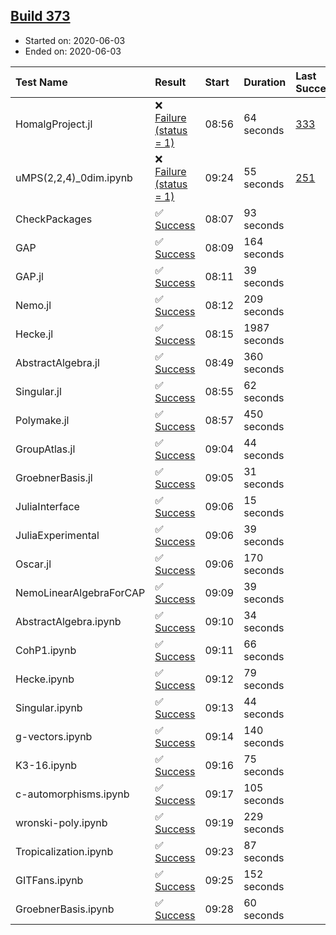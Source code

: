 ## [Build 373](https://oscarci.mathematik.uni-kl.de/job/oscar-julia-1.4/373/)

* Started on: 2020-06-03
* Ended on: 2020-06-03

| Test Name    | Result | Start | Duration | Last Success | First Failure |
|:-------------|:-------|:------|:---------|:-------------|:--------------|
| HomalgProject.jl | ❌ [Failure (status = 1)](https://oscarci.mathematik.uni-kl.de/job/oscar-julia-1.4/373/artifact/logs/build-373/HomalgProject.jl.log) | 08:56 | 64 seconds | [333](https://oscarci.mathematik.uni-kl.de/job/oscar-julia-1.4/333/) | [334](https://oscarci.mathematik.uni-kl.de/job/oscar-julia-1.4/334/) |
| uMPS(2,2,4)_0dim.ipynb | ❌ [Failure (status = 1)](https://oscarci.mathematik.uni-kl.de/job/oscar-julia-1.4/373/artifact/logs/build-373/uMPS-2-2-4-_0dim.ipynb.log) | 09:24 | 55 seconds | [251](https://oscarci.mathematik.uni-kl.de/job/oscar-julia-1.4/251/) | [252](https://oscarci.mathematik.uni-kl.de/job/oscar-julia-1.4/252/) |
| CheckPackages | ✅ [Success](https://oscarci.mathematik.uni-kl.de/job/oscar-julia-1.4/373/artifact/logs/build-373/CheckPackages.log) | 08:07 | 93 seconds |  |  |
| GAP | ✅ [Success](https://oscarci.mathematik.uni-kl.de/job/oscar-julia-1.4/373/artifact/logs/build-373/GAP.log) | 08:09 | 164 seconds |  |  |
| GAP.jl | ✅ [Success](https://oscarci.mathematik.uni-kl.de/job/oscar-julia-1.4/373/artifact/logs/build-373/GAP.jl.log) | 08:11 | 39 seconds |  |  |
| Nemo.jl | ✅ [Success](https://oscarci.mathematik.uni-kl.de/job/oscar-julia-1.4/373/artifact/logs/build-373/Nemo.jl.log) | 08:12 | 209 seconds |  |  |
| Hecke.jl | ✅ [Success](https://oscarci.mathematik.uni-kl.de/job/oscar-julia-1.4/373/artifact/logs/build-373/Hecke.jl.log) | 08:15 | 1987 seconds |  |  |
| AbstractAlgebra.jl | ✅ [Success](https://oscarci.mathematik.uni-kl.de/job/oscar-julia-1.4/373/artifact/logs/build-373/AbstractAlgebra.jl.log) | 08:49 | 360 seconds |  |  |
| Singular.jl | ✅ [Success](https://oscarci.mathematik.uni-kl.de/job/oscar-julia-1.4/373/artifact/logs/build-373/Singular.jl.log) | 08:55 | 62 seconds |  |  |
| Polymake.jl | ✅ [Success](https://oscarci.mathematik.uni-kl.de/job/oscar-julia-1.4/373/artifact/logs/build-373/Polymake.jl.log) | 08:57 | 450 seconds |  |  |
| GroupAtlas.jl | ✅ [Success](https://oscarci.mathematik.uni-kl.de/job/oscar-julia-1.4/373/artifact/logs/build-373/GroupAtlas.jl.log) | 09:04 | 44 seconds |  |  |
| GroebnerBasis.jl | ✅ [Success](https://oscarci.mathematik.uni-kl.de/job/oscar-julia-1.4/373/artifact/logs/build-373/GroebnerBasis.jl.log) | 09:05 | 31 seconds |  |  |
| JuliaInterface | ✅ [Success](https://oscarci.mathematik.uni-kl.de/job/oscar-julia-1.4/373/artifact/logs/build-373/JuliaInterface.log) | 09:06 | 15 seconds |  |  |
| JuliaExperimental | ✅ [Success](https://oscarci.mathematik.uni-kl.de/job/oscar-julia-1.4/373/artifact/logs/build-373/JuliaExperimental.log) | 09:06 | 39 seconds |  |  |
| Oscar.jl | ✅ [Success](https://oscarci.mathematik.uni-kl.de/job/oscar-julia-1.4/373/artifact/logs/build-373/Oscar.jl.log) | 09:06 | 170 seconds |  |  |
| NemoLinearAlgebraForCAP | ✅ [Success](https://oscarci.mathematik.uni-kl.de/job/oscar-julia-1.4/373/artifact/logs/build-373/NemoLinearAlgebraForCAP.log) | 09:09 | 39 seconds |  |  |
| AbstractAlgebra.ipynb | ✅ [Success](https://oscarci.mathematik.uni-kl.de/job/oscar-julia-1.4/373/artifact/logs/build-373/AbstractAlgebra.ipynb.log) | 09:10 | 34 seconds |  |  |
| CohP1.ipynb | ✅ [Success](https://oscarci.mathematik.uni-kl.de/job/oscar-julia-1.4/373/artifact/logs/build-373/CohP1.ipynb.log) | 09:11 | 66 seconds |  |  |
| Hecke.ipynb | ✅ [Success](https://oscarci.mathematik.uni-kl.de/job/oscar-julia-1.4/373/artifact/logs/build-373/Hecke.ipynb.log) | 09:12 | 79 seconds |  |  |
| Singular.ipynb | ✅ [Success](https://oscarci.mathematik.uni-kl.de/job/oscar-julia-1.4/373/artifact/logs/build-373/Singular.ipynb.log) | 09:13 | 44 seconds |  |  |
| g-vectors.ipynb | ✅ [Success](https://oscarci.mathematik.uni-kl.de/job/oscar-julia-1.4/373/artifact/logs/build-373/g-vectors.ipynb.log) | 09:14 | 140 seconds |  |  |
| K3-16.ipynb | ✅ [Success](https://oscarci.mathematik.uni-kl.de/job/oscar-julia-1.4/373/artifact/logs/build-373/K3-16.ipynb.log) | 09:16 | 75 seconds |  |  |
| c-automorphisms.ipynb | ✅ [Success](https://oscarci.mathematik.uni-kl.de/job/oscar-julia-1.4/373/artifact/logs/build-373/c-automorphisms.ipynb.log) | 09:17 | 105 seconds |  |  |
| wronski-poly.ipynb | ✅ [Success](https://oscarci.mathematik.uni-kl.de/job/oscar-julia-1.4/373/artifact/logs/build-373/wronski-poly.ipynb.log) | 09:19 | 229 seconds |  |  |
| Tropicalization.ipynb | ✅ [Success](https://oscarci.mathematik.uni-kl.de/job/oscar-julia-1.4/373/artifact/logs/build-373/Tropicalization.ipynb.log) | 09:23 | 87 seconds |  |  |
| GITFans.ipynb | ✅ [Success](https://oscarci.mathematik.uni-kl.de/job/oscar-julia-1.4/373/artifact/logs/build-373/GITFans.ipynb.log) | 09:25 | 152 seconds |  |  |
| GroebnerBasis.ipynb | ✅ [Success](https://oscarci.mathematik.uni-kl.de/job/oscar-julia-1.4/373/artifact/logs/build-373/GroebnerBasis.ipynb.log) | 09:28 | 60 seconds |  |  |
